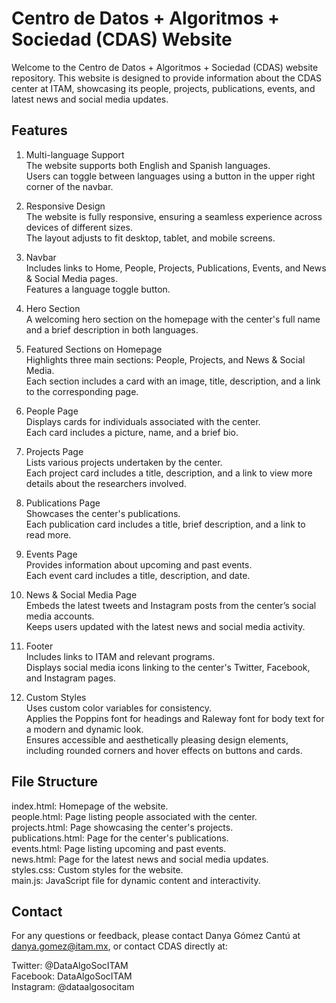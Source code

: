 # Centro de Datos + Algoritmos + Sociedad (CDAS) Website
Welcome to the Centro de Datos + Algoritmos + Sociedad (CDAS) website repository. This website is designed to provide information about the CDAS center at ITAM, showcasing its people, projects, publications, events, and latest news and social media updates.

## Features
1. Multi-language Support  
The website supports both English and Spanish languages.  
Users can toggle between languages using a button in the upper right corner of the navbar.
  
2. Responsive Design  
The website is fully responsive, ensuring a seamless experience across devices of different sizes.  
The layout adjusts to fit desktop, tablet, and mobile screens.  
  
3. Navbar  
Includes links to Home, People, Projects, Publications, Events, and News & Social Media pages.  
Features a language toggle button.  
  
4. Hero Section  
A welcoming hero section on the homepage with the center's full name and a brief description in both languages.  
  
5. Featured Sections on Homepage  
Highlights three main sections: People, Projects, and News & Social Media.  
Each section includes a card with an image, title, description, and a link to the corresponding page.
  
6. People Page  
Displays cards for individuals associated with the center.  
Each card includes a picture, name, and a brief bio.
  
7. Projects Page  
Lists various projects undertaken by the center.  
Each project card includes a title, description, and a link to view more details about the researchers involved.
  
8. Publications Page  
Showcases the center's publications.  
Each publication card includes a title, brief description, and a link to read more.
  
9. Events Page  
Provides information about upcoming and past events.  
Each event card includes a title, description, and date.
  
10. News & Social Media Page  
Embeds the latest tweets and Instagram posts from the center’s social media accounts.  
Keeps users updated with the latest news and social media activity.  
  
11. Footer  
Includes links to ITAM and relevant programs.  
Displays social media icons linking to the center's Twitter, Facebook, and Instagram pages.
  
12. Custom Styles  
Uses custom color variables for consistency.  
Applies the Poppins font for headings and Raleway font for body text for a modern and dynamic look.  
Ensures accessible and aesthetically pleasing design elements, including rounded corners and hover effects on buttons and cards.  
  
## File Structure
index.html: Homepage of the website.  
people.html: Page listing people associated with the center.  
projects.html: Page showcasing the center's projects.  
publications.html: Page for the center's publications.  
events.html: Page listing upcoming and past events.  
news.html: Page for the latest news and social media updates.  
styles.css: Custom styles for the website.  
main.js: JavaScript file for dynamic content and interactivity.  

## Contact
For any questions or feedback, please contact Danya Gómez Cantú at danya.gomez@itam.mx, or contact CDAS directly at:  
  
Twitter: @DataAlgoSocITAM  
Facebook: DataAlgoSocITAM  
Instagram: @dataalgosocitam  
